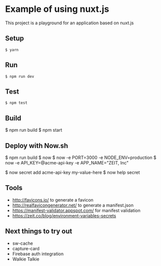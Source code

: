 # Example of using nuxt.js

This project is a playground for an application based on nuxt.js

## Setup

    $ yarn

## Run

    $ npm run dev

## Test

	$ npm test

## Build

  $ npm run build
  $ npm start

## Deploy with Now.sh

  $ npm run build
  $ now
  $ now -e PORT=3000 -e NODE_ENV=production
  $ now -e API_KEY=@acme-api-key -e APP_NAME="ZEIT, Inc"

  $ now secret add acme-api-key my-value-here
  $ now help secret

## Tools

- http://favicons.io/ to generate a favicon
- http://realfavicongenerator.net/ to generate a manifest.json
- https://manifest-validator.appspot.com/ for manifest validation
- https://zeit.co/blog/environment-variables-secrets

## Next things to try out

- sw-cache
- capture-card
- Firebase auth integration
- Walkie Talkie
